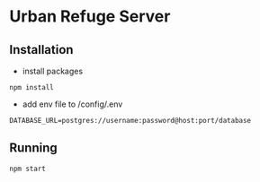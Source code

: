 # Urban Refuge Server

## Installation

- install packages
```
npm install
```
- add env file to /config/.env
```
DATABASE_URL=postgres://username:password@host:port/database
```

## Running

```
npm start
```
